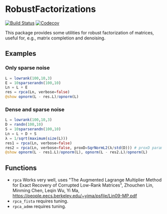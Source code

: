 # RobustFactorizations

[![Build Status](https://travis-ci.org/baggepinnen/RobustFactorizations.jl.svg?branch=master)](https://travis-ci.org/baggepinnen/RobustFactorizations.jl)
[![Codecov](https://codecov.io/gh/baggepinnen/RobustFactorizations.jl/branch/master/graph/badge.svg)](https://codecov.io/gh/baggepinnen/RobustFactorizations.jl)

This package provides some utilities for robust factorization of matrices, useful for, e.g., matrix completion and denoising.

## Examples

### Only sparse noise
```julia
L = lowrank(100,10,3)
E = 10sparserandn(100,10)
Ln = L + E
res = rpca(Ln, verbose=false)
@show opnorm(L - res.L)/opnorm(L)
```
### Dense and sparse noise
```julia
L = lowrank(100,10,3)
D = randn(100,10)
S = 10sparserandn(100,10)
Ln = L + D + S
λ = 1/sqrt(maximum(size(L)))
res1 = rpca(Ln, verbose=false)
res2 = rpca(Ln, verbose=false, proxD=SqrNormL2(λ/std(D))) # proxD parameter might need tuing
@show opnorm(L - res1.L)/opnorm(L), opnorm(L - res2.L)/opnorm(L)
```

## Functions
- `rpca` Works very well, uses "The Augmented Lagrange Multiplier Method for Exact Recovery of Corrupted Low-Rank Matrices", Zhouchen Lin, Minming Chen, Leqin Wu, Yi Ma, https://people.eecs.berkeley.edu/~yima/psfile/Lin09-MP.pdf
- `rpca_fista` requires tuning.
- `rpca_admm` requires tuning.
